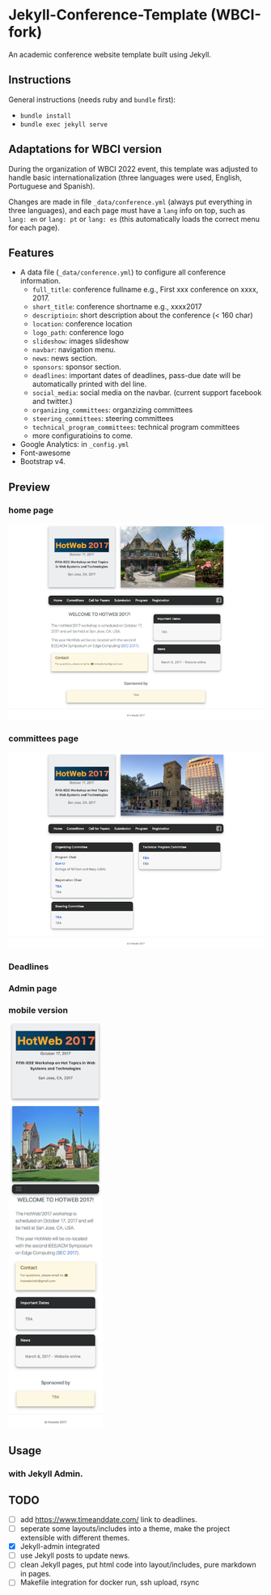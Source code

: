 # Jekyll-Conference-Template (WBCI-fork)

An academic conference website template built using Jekyll.

## Instructions
General instructions (needs ruby and `bundle` first):
- `bundle install`
- `bundle exec jekyll serve`

## Adaptations for WBCI version

During the organization of WBCI 2022 event, this template was adjusted to handle basic internationalization (three languages were used, English, Portuguese and Spanish).

Changes are made in file `_data/conference.yml` (always put everything in three languages),
and each page must have a `lang` info on top, such as `lang: en` or `lang: pt` or `lang: es` (this automatically loads the correct menu for each page).

## Features

- A data file (`_data/conference.yml`) to configure all conference information.
    - `full_title`: conference fullname e.g., First xxx conference on xxxx, 2017.
    - `short_title`: conference shortname e.g., xxxx2017
    - `descriptioin`: short description about the conference (< 160 char)
    - `location`: conference location
    - `logo_path`: conference logo
    - `slideshow`: images slideshow
    - `navbar`: navigation menu.
    - `news`: news section.
    - `sponsors`: sponsor section.
    - `deadlines`: important dates of deadlines, pass-due date will be automatically printed with del line.
    - `social_media`: social media on the navbar. (current support facebook and twitter.)
    - `organizing_committees`: organzizing committees
    - `steering_committees`: steering committees
    - `technical_program_committees`: technical program committees
    - more configuratioins to come.
- Google Analytics: in `_config.yml`
- Font-awesome
- Bootstrap v4.

## Preview

### home page
![home page image](./preview/home.png)

### committees page
![committees page image](./preview/committee.png)

### Deadlines

### Admin page

### mobile version
<img src="./preview/mobile.png" alt="mobile version image" style="height: 800px;"/>

## Usage

### with Jekyll Admin.


## TODO

 - [ ] add https://www.timeanddate.com/ link to deadlines.
 - [ ] seperate some layouts/includes into a theme, make the project extensible with different themes.
 - [x] Jekyll-admin integrated
 - [ ] use Jekyll posts to update news.
 - [ ] clean Jekyll pages, put html code into layout/includes, pure markdown in pages. 
 - [ ] Makefile integration for docker run, ssh upload, rsync
